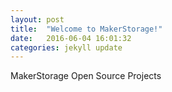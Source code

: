 ```yaml
---
layout: post
title:  "Welcome to MakerStorage!"
date:   2016-06-04 16:01:32
categories: jekyll update
---
```

MakerStorage Open Source Projects
